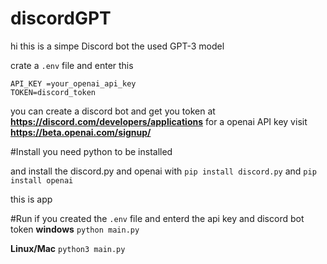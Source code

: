 # discordGPT
hi this is a simpe Discord bot the used GPT-3 model

crate a `.env` file and enter this
```
API_KEY =your_openai_api_key
TOKEN=discord_token
```
you can create a discord bot and get you token at **https://discord.com/developers/applications**
for a openai API key visit **https://beta.openai.com/signup/**

#Install
you need python to be installed

and install the discord.py and openai with `pip install discord.py` and `pip install openai`

this is app

#Run 
if you created the `.env` file and enterd the api key and discord bot token
**windows**
`python main.py`

**Linux/Mac**
`python3 main.py`
